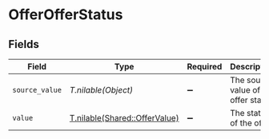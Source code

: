 # OfferOfferStatus


## Fields

| Field                                                              | Type                                                               | Required                                                           | Description                                                        | Example                                                            |
| ------------------------------------------------------------------ | ------------------------------------------------------------------ | ------------------------------------------------------------------ | ------------------------------------------------------------------ | ------------------------------------------------------------------ |
| `source_value`                                                     | *T.nilable(Object)*                                                | :heavy_minus_sign:                                                 | The source value of the offer status.                              | Pending                                                            |
| `value`                                                            | [T.nilable(Shared::OfferValue)](../../models/shared/offervalue.md) | :heavy_minus_sign:                                                 | The status of the offer.                                           | pending                                                            |